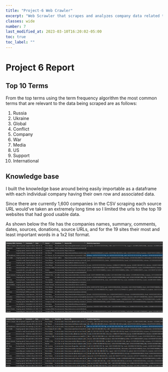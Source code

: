 ```yaml
---
title: "Project-6 Web Crawler"
excerpt: "Web Scrawler that scrapes and analyzes company data related to ukraine"
classes: wide
number: 7
last_modified_at: 2023-03-10T16:20:02-05:00
toc: true
toc_label: ""
---
```


# Project 6 Report

## Top 10 Terms

From the top terms using the term frequency algorithm the most common terms that are relevant to the data being scraped are as follows:

1. Russia 
2. Ukraine
3. Global
4. Conflict
5. Company
6. War
7. Media
8. US
9. Support
10. International

## Knowledge base  

I built the knowledge base around being easily importable as a dataframe with each individual company having their own row and associated data.  

Since there are currently 1,600 companies in the CSV scraping each source URL would've taken an extremely long time so I limited the urls to the top 19 websites that had good usable data.  

As shown below the file has the companies names, summary, comments, dates, sources, donations, source URLs, and for the 19 sites their most and least important words in a 1x2 list format.  

![Unfiltered](https://github.com/Myakubek/myakubek.github.io/blob/master/Documents/ScraperKnowledgeBase.png)

![Filtered](https://github.com/Myakubek/myakubek.github.io/blob/master/Documents/ScraperKnowledgeBaseCondensed.png)
